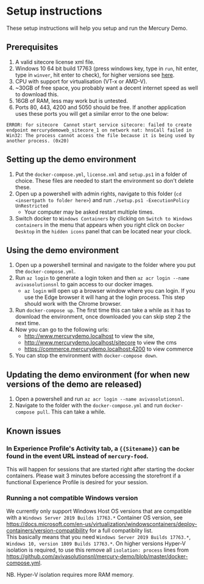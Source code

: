 # Setup instructions
These setup instructions will help you setup and run the Mercury Demo.

## Prerequisites
1. A valid sitecore license xml file.
2. Windows 10 64 bit build 17763 (press windows key, type in `run`, hit enter, type in `winver`, hit enter to check), for higher versions see [here](#running-a-not-compatible-windows-version).
3. CPU with support for virtualisation (VT-x or AMD-V).
4. ~30GB of free space, you probably want a decent internet speed as well to download this.
5. 16GB of RAM, less may work but is untested.
6. Ports 80, 443, 4200 and 5050 should be free. If another application uses these ports you will get a similar error to the one below:
```
ERROR: for sitecore  Cannot start service sitecore: failed to create endpoint mercurydemoweb_sitecore_1 on network nat: hnsCall failed in Win32: The process cannot access the file because it is being used by another process. (0x20)
```

## Setting up the demo environment
1. Put the `docker-compose.yml`, `license.xml` and `setup.ps1` in a folder of choice. These files are needed to start the environment so don't delete these.
2. Open up a powershell with admin rights, navigate to this folder (`cd <insertpath to folder here>`) and run `./setup.ps1 -ExecutionPolicy UnRestricted`
     - Your computer may be asked restart multiple times.
3. Switch docker to `Windows Containers` by clicking on `Switch to Windows containers` in the menu that appears when you right click on `Docker Desktop` in the `hidden icons` panel that can be located near your clock.

## Using the demo environment
1. Open up a powershell terminal and navigate to the folder where you put the `docker-compose.yml`.
2. Run `az login` to generate a login token and then `az acr login --name avivasolutionsnl` to gain access to our docker images. 
     - `az login` will open up a browser window where you can login. If you use the Edge browser it will hang at the login process. This step should work with the Chrome browser.
3. Run `docker-compose up`. The first time this can take a while as it has to download the environment, once downloaded you can skip step 2 the next time.
4. Now you can go to the following urls:
     - http://www.mercurydemo.localhost to view the site, 
     - http://www.mercurydemo.localhost/sitecore to view the cms 
     - https://commerce.mercurydemo.localhost:4200 to view commerce
5. You can stop the environment with `docker-compose down`.

## Updating the demo environment (for when new versions of the demo are released)
1. Open a powershell and run `az acr login --name avivasolutionsnl`.
2. Navigate to the folder with the `docker-compose.yml` and run `docker-compose pull`. This can take a while.

## Known issues
### In Experience Profile's Activity tab, a `{{Sitename}}` can be found in the event URL instead of `mercury-food`.
This will happen for sessions that are started right after starting the docker containers. Please wait 3 minutes before accessing the storefront if a functional Experience Profile is desired for your session.

### Running a not compatible Windows version
We currently only support Windows Host OS versions that are compatible with a `Windows Server 2019 Builds 17763.*` Container OS version, see https://docs.microsoft.com/en-us/virtualization/windowscontainers/deploy-containers/version-compatibility for a full compatiblity list.  
This basically means that you need `Windows Server 2019 Builds 17763.*`, `Windows 10, version 1809 Builds 17763.*`. On higher versions Hyper-V isolation is required, to use this remove all `isolation: process` lines from https://github.com/avivasolutionsnl/mercury-demo/blob/master/docker-compose.yml. 

NB. Hyper-V isolation requires more RAM memory.
